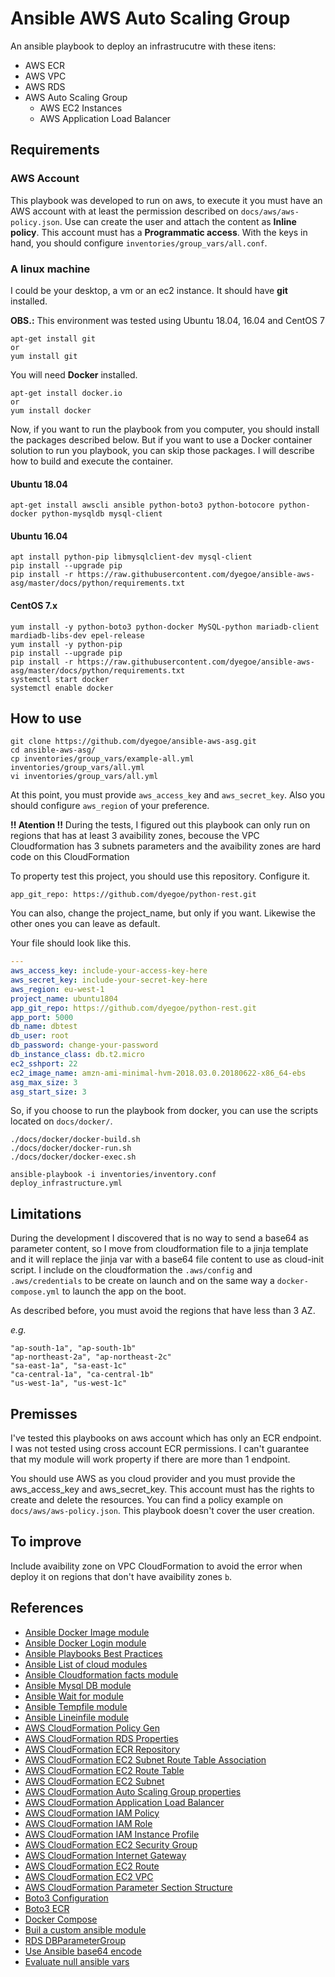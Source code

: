 # Ansible AWS Auto Scaling Group

An ansible playbook to deploy an infrastrucutre with these itens:

- AWS ECR
- AWS VPC
- AWS RDS
- AWS Auto Scaling Group
  - AWS EC2 Instances
  - AWS Application Load Balancer

## Requirements

### AWS Account

This playbook was developed to run on aws, to execute it you must have an AWS account with at least the permission described on `docs/aws/aws-policy.json`. Use can create the user and attach the content as **Inline policy**. This account must has a **Programmatic access**. With the keys in hand, you should configure `inventories/group_vars/all.conf`.

### A linux machine

I could be your desktop, a vm or an ec2 instance. It should have **git** installed.

**OBS.:** This environment was tested using Ubuntu 18.04, 16.04 and CentOS 7

```text
apt-get install git
or
yum install git
```

You will need **Docker** installed.

```text
apt-get install docker.io
or
yum install docker
```

Now, if you want to run the playbook from you computer, you should install the packages described below. But if you want to use a Docker container solution to run you playbook, you can skip those packages. I will describe how to build and execute the container.

#### Ubuntu 18.04

```text
apt-get install awscli ansible python-boto3 python-botocore python-docker python-mysqldb mysql-client
```

#### Ubuntu 16.04

```text
apt install python-pip libmysqlclient-dev mysql-client
pip install --upgrade pip
pip install -r https://raw.githubusercontent.com/dyegoe/ansible-aws-asg/master/docs/python/requirements.txt
```

#### CentOS 7.x

```text
yum install -y python-boto3 python-docker MySQL-python mariadb-client mardiadb-libs-dev epel-release
yum install -y python-pip
pip install --upgrade pip
pip install -r https://raw.githubusercontent.com/dyegoe/ansible-aws-asg/master/docs/python/requirements.txt
systemctl start docker
systemctl enable docker
```

## How to use

```text
git clone https://github.com/dyegoe/ansible-aws-asg.git
cd ansible-aws-asg/
cp inventories/group_vars/example-all.yml inventories/group_vars/all.yml
vi inventories/group_vars/all.yml
```

At this point, you must provide `aws_access_key` and `aws_secret_key`. Also you should configure `aws_region` of your preference.

**!! Atention !!** During the tests, I figured out this playbook can only run on regions that has at least 3 avaibility zones, becouse the VPC Cloudformation has 3 subnets parameters and the avaibility zones are hard code on this CloudFormation

To property test this project, you should use this repository. Configure it.

```text
app_git_repo: https://github.com/dyegoe/python-rest.git
```

You can also, change the project_name, but only if you want. Likewise the other ones you can leave as default.

Your file should look like this.

```yaml
---
aws_access_key: include-your-access-key-here
aws_secret_key: include-your-secret-key-here
aws_region: eu-west-1
project_name: ubuntu1804
app_git_repo: https://github.com/dyegoe/python-rest.git
app_port: 5000
db_name: dbtest
db_user: root
db_password: change-your-password
db_instance_class: db.t2.micro
ec2_sshport: 22
ec2_image_name: amzn-ami-minimal-hvm-2018.03.0.20180622-x86_64-ebs
asg_max_size: 3
asg_start_size: 3
```

So, if you choose to run the playbook from docker, you can use the scripts located on `docs/docker/`.

```text
./docs/docker/docker-build.sh
./docs/docker/docker-run.sh
./docs/docker/docker-exec.sh
```

```text
ansible-playbook -i inventories/inventory.conf deploy_infrastructure.yml
```

## Limitations

During the development I discovered that is no way to send a base64 as parameter content, so I move from cloudformation file to a jinja template and it will replace the jinja var with a base64 file content to use as cloud-init script. I include on the cloudformation the `.aws/config` and `.aws/credentials` to be create on launch and on the same way a `docker-compose.yml` to launch the app on the boot.

As described before, you must avoid the regions that have less than 3 AZ.

*e.g.*

```text
"ap-south-1a", "ap-south-1b"
"ap-northeast-2a", "ap-northeast-2c"
"sa-east-1a", "sa-east-1c"
"ca-central-1a", "ca-central-1b"
"us-west-1a", "us-west-1c"
```

## Premisses

I've tested this playbooks on aws account which has only an ECR endpoint. I was not tested using cross account ECR permissions. I can't guarantee that my module will work property if there are more than 1 endpoint.

You should use AWS as you cloud provider and you must provide the aws_access_key and aws_secret_key. This account must has the rights to create and delete the resources. You can find a policy example on `docs/aws/aws-policy.json`. This playbook doesn't cover the user creation.

## To improve

Include avaibility zone on VPC CloudFormation to avoid the error when deploy it on regions that don't have avaibility zones `b`.

## References

- [Ansible Docker Image module](https://docs.ansible.com/ansible/2.6/modules/docker_image_module.html)
- [Ansible Docker Login module](https://docs.ansible.com/ansible/2.5/modules/docker_login_module.html)
- [Ansible Playbooks Best Practices](https://docs.ansible.com/ansible/latest/user_guide/playbooks_best_practices.html)
- [Ansible List of cloud modules](https://docs.ansible.com/ansible/latest/modules/list_of_cloud_modules.html)
- [Ansible Cloudformation facts module](https://docs.ansible.com/ansible/2.6/modules/cloudformation_facts_module.html)
- [Ansible Mysql DB module](https://docs.ansible.com/ansible/2.5/modules/mysql_db_module.html)
- [Ansible Wait for module](https://docs.ansible.com/ansible/2.6/modules/wait_for_module.html)
- [Ansible Tempfile module](https://docs.ansible.com/ansible/2.5/modules/tempfile_module.html)
- [Ansible Lineinfile module](https://docs.ansible.com/ansible/2.5/modules/lineinfile_module.html)
- [AWS CloudFormation Policy Gen](https://awspolicygen.s3.amazonaws.com/policygen.html)
- [AWS CloudFormation RDS Properties](https://docs.aws.amazon.com/AWSCloudFormation/latest/UserGuide/aws-properties-rds-database-instance.html)
- [AWS CloudFormation ECR Repository](https://docs.aws.amazon.com/AWSCloudFormation/latest/UserGuide/aws-resource-ecr-repository.html)
- [AWS CloudFormation EC2 Subnet Route Table Association](https://docs.aws.amazon.com/AWSCloudFormation/latest/UserGuide/aws-resource-ec2-subnet-route-table-assoc.html)
- [AWS CloudFormation EC2 Route Table](https://docs.aws.amazon.com/AWSCloudFormation/latest/UserGuide/aws-resource-ec2-route-table.html)
- [AWS CloudFormation EC2 Subnet](https://docs.aws.amazon.com/AWSCloudFormation/latest/UserGuide/aws-resource-ec2-subnet.html)
- [AWS CloudFormation Auto Scaling Group properties](https://docs.aws.amazon.com/AWSCloudFormation/latest/UserGuide/aws-properties-as-group.html)
- [AWS CloudFormation Application Load Balancer](https://docs.aws.amazon.com/AWSCloudFormation/latest/UserGuide/aws-resource-elasticloadbalancingv2-loadbalancer.html)
- [AWS CloudFormation IAM Policy](https://docs.aws.amazon.com/AWSCloudFormation/latest/UserGuide/aws-resource-iam-policy.html)
- [AWS CloudFormation IAM Role](https://docs.aws.amazon.com/AWSCloudFormation/latest/UserGuide/aws-resource-iam-role.html)
- [AWS CloudFormation IAM Instance Profile](https://docs.aws.amazon.com/AWSCloudFormation/latest/UserGuide/aws-resource-iam-instanceprofile.html)
- [AWS CloudFormation EC2 Security Group](https://docs.aws.amazon.com/AWSCloudFormation/latest/UserGuide/aws-properties-ec2-security-group.html)
- [AWS CloudFormation Internet Gateway](https://docs.aws.amazon.com/AWSCloudFormation/latest/UserGuide/aws-resource-ec2-internetgateway.html)
- [AWS CloudFormation EC2 Route](https://docs.aws.amazon.com/AWSCloudFormation/latest/UserGuide/aws-resource-ec2-route.html)
- [AWS CloudFormation EC2 VPC](https://docs.aws.amazon.com/AWSCloudFormation/latest/UserGuide/aws-resource-ec2-vpc.html)
- [AWS CloudFormation Parameter Section Structure](https://docs.aws.amazon.com/AWSCloudFormation/latest/UserGuide/parameters-section-structure.html)
- [Boto3 Configuration](https://boto3.readthedocs.io/en/latest/guide/configuration.html)
- [Boto3 ECR](https://boto3.readthedocs.io/en/latest/reference/services/ecr.html)
- [Docker Compose](https://docs.docker.com/compose/compose-file/)
- [Buil a custom ansible module](https://blog.toast38coza.me/custom-ansible-module-hello-world/)
- [RDS DBParameterGroup](https://raw.githubusercontent.com/awslabs/aws-cloudformation-templates/master/aws/services/RDS/RDS_with_DBParameterGroup.yaml)
- [Use Ansible base64 encode](https://stackoverflow.com/questions/22978319/how-to-use-ansible-b64encode?rq=1)
- [Evaluate null ansible vars](https://github.com/ansible/ansible/issues/37441)